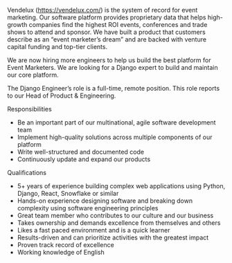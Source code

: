 Vendelux (https://vendelux.com/) is the system of record for event marketing. Our software platform provides proprietary data that helps high-growth companies find the highest ROI events, conferences and trade shows to attend and sponsor. We have built a product that customers describe as an “event marketer’s dream” and are backed with venture capital funding and top-tier clients.

We are now hiring more engineers to help us build the best platform for Event Marketers. We are looking for a Django expert to build and maintain our core platform.

The Django Engineer’s role is a full-time, remote position. This role reports to our Head of Product & Engineering.

Responsibilities

- Be an important part of our multinational, agile software development team
- Implement high-quality solutions across multiple components of our platform
- Write well-structured and documented code
- Continuously update and expand our products


Qualifications

- 5+ years of experience building complex web applications using Python, Django, React, Snowflake or similar
- Hands-on experience designing software and breaking down complexity using software engineering principles
- Great team member who contributes to our culture and our business
 - Takes ownership and demands excellence from themselves and others
- Likes a fast paced environment and is a quick learner
- Results-driven and can prioritize activities with the greatest impact
- Proven track record of excellence
- Working knowledge of English